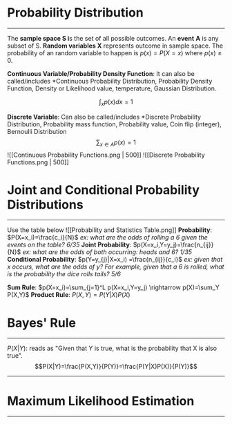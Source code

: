 # Probability Distribution
___
The **sample space S i**s the set of all possible outcomes. An **event** **A** is any subset of S. **Random variables X** represents outcome in sample space. The probability of an random variable to happen is $p(x)=P(X=x)$ where $p(x) \ge 0$.

**Continuous Variable/Probability Density Function**: 
It can also be called/includes *Continuous Probability Distribution, Probability Density Function, Density or Likelihood value, temperature, Gaussian Distribution.

$$\int_x p(x)dx=1$$

**Discrete Variable**:
Can also be called/includes *Discrete Probability Distribution, Probability mass function, Probability value, Coin flip (integer), Bernoulli Distribution
$$\sum_{x\in A}p(x)=1$$
![[Continuous Probability Functions.png | 500]]
![[Discrete Probability Functions.png | 500]]

# Joint and Conditional Probability Distributions
____
Use the table below
![[Probability and Statistics Table.png]]
**Probability**: $P(X=x_i)=\frac{c_i}{N}$ *ex: what are the odds of rolling a 6 given the events on the table? 6/35*
**Joint Probability**: $p(X=x_i,Y=y_j)=\frac{n_{ij}}{N}$ *ex: what are the odds of both occurring: heads and 6?  1/35*
**Conditional Probability**: $p(Y=y_{j}|X=x_i) =\frac{n_{ij}}{c_i}$ *ex: given that x occurs, what are the odds of y? For example, given that a 6 is rolled, what is the probability the dice rolls tails? 5/6*

**Sum Rule**: $p(X=x_i)=\sum_{j=1}^L p(X=x_i,Y=y_j) \rightarrow p(X)=\sum_Y P(X,Y)$
**Product Rule**: $P(X,Y)=P(Y|X)P(X)$

# Bayes' Rule
____
$P(X|Y)$: reads as "Given that Y is true, what is the probability that X is also true". 
	$$P(X|Y)=\frac{P(X,Y)}{P(Y)}=\frac{P(Y|X)P(X)}{P(Y)}$$
___

# Maximum Likelihood Estimation
____
